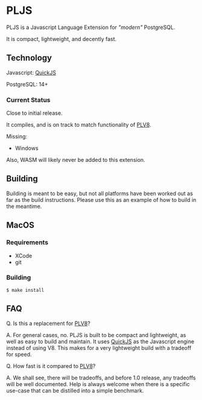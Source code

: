 # PLJS

PLJS is a Javascript Language Extension for _"modern"_ PostgreSQL.

It is compact, lightweight, and decently fast.

## Technology

Javascript: [QuickJS](https://bellard.org/quickjs/quickjs.html)

PostgreSQL: 14+

### Current Status

Close to initial release.

It compiles, and is on track to match functionality of [PLV8](https://github.com/plv8/plv8).

Missing:

- Windows

Also, WASM will likely never be added to this extension.

## Building

Building is meant to be easy, but not all platforms have been worked out as far as the build instructions. Please use this as an example of how to build in the meantime.

## MacOS

### Requirements

- XCode
- git

### Building

```
$ make install
```

## FAQ

Q. Is this a replacement for [PLV8](https://github.com/plv8/plv8)?

A. For general cases, no. PLJS is built to be compact and lightweight, as well as easy to build
and maintain. It uses [QuickJS](https://github.com/bellard/quickjs) as the Javascript engine
instead of using V8. This makes for a very lightweight build with a tradeoff for speed.

Q. How fast is it compared to [PLV8](https://github.com/plv8/plv8)?

A. We shall see, there will be tradeoffs, and before 1.0 release, any tradeoffs will be well documented. Help is always welcome when there is a specific use-case that can be distilled into a simple benchmark.
